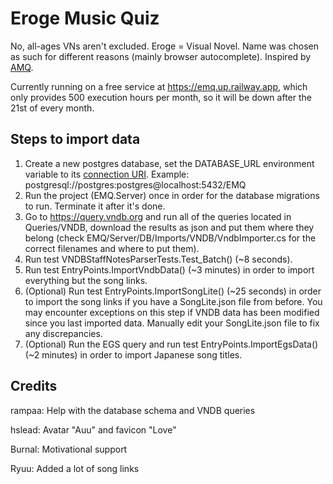 # Eroge Music Quiz

No, all-ages VNs aren't excluded. Eroge = Visual Novel. Name was chosen as such for different reasons (mainly browser
autocomplete). Inspired by [AMQ](https://animemusicquiz.com/).

Currently running on a free service at https://emq.up.railway.app, which only provides 500 execution hours per month, so it will be down after the 21st of every month.

## Steps to import data

1. Create a new postgres database, set the DATABASE_URL environment variable to
   its [connection URI](https://www.postgresql.org/docs/current/libpq-connect.html#LIBPQ-CONNSTRING). Example:
   postgresql://postgres:postgres@localhost:5432/EMQ
2. Run the project (EMQ.Server) once in order for the database migrations to run. Terminate it after it's done.
3. Go to https://query.vndb.org and run all of the queries located in Queries/VNDB, download the results as json and put
   them where they belong (check EMQ/Server/DB/Imports/VNDB/VndbImporter.cs for the correct filenames and where to put them).
4. Run test VNDBStaffNotesParserTests.Test_Batch() (~8 seconds).
5. Run test EntryPoints.ImportVndbData() (~3 minutes) in order to import everything but the song links.
6. (Optional) Run test EntryPoints.ImportSongLite() (~25 seconds) in order to import the song links if you have a
   SongLite.json file from before. You may encounter exceptions on this step if VNDB data has been modified since you
   last imported data. Manually edit your SongLite.json file to fix any discrepancies.
7. (Optional) Run the EGS query and run test EntryPoints.ImportEgsData() (~2 minutes) in order to import Japanese song titles.

## Credits

rampaa: Help with the database schema and VNDB queries

hslead: Avatar "Auu" and favicon "Love"

Burnal: Motivational support

Ryuu: Added a lot of song links
